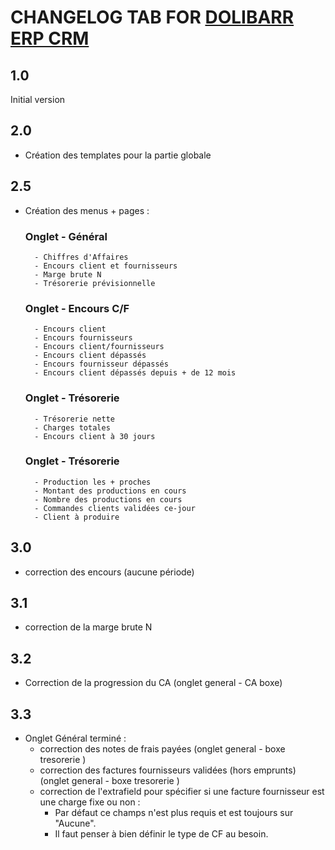 # CHANGELOG TAB FOR [DOLIBARR ERP CRM](https://www.dolibarr.org)

## 1.0

Initial version

## 2.0 

- Création des templates pour la partie globale 

## 2.5

- Création des menus + pages : 
    ### Onglet - Général
        - Chiffres d'Affaires
        - Encours client et fournisseurs
        - Marge brute N
        - Trésorerie prévisionnelle

    ### Onglet - Encours C/F
        - Encours client 
        - Encours fournisseurs
        - Encours client/fournisseurs
        - Encours client dépassés 
        - Encours fournisseur dépassés
        - Encours client dépassés depuis + de 12 mois

    ### Onglet - Trésorerie 
        - Trésorerie nette
        - Charges totales
        - Encours client à 30 jours

    ### Onglet - Trésorerie 
        - Production les + proches 
        - Montant des productions en cours
        - Nombre des productions en cours
        - Commandes clients validées ce-jour
        - Client à produire
        
## 3.0

- correction des encours (aucune période)

## 3.1 

- correction de la marge brute N

## 3.2 

- Correction de la progression du CA (onglet general - CA boxe)

## 3.3

- Onglet Général terminé : 
    - correction des notes de frais payées (onglet general - boxe tresorerie )
    - correction des factures fournisseurs validées (hors emprunts) (onglet general - boxe tresorerie )
    - correction de l'extrafield pour spécifier si une facture fournisseur est une charge fixe ou non : 
        - Par défaut ce champs n'est plus requis et est toujours sur "Aucune". 
        - Il faut penser à bien définir le type de CF au besoin. 
